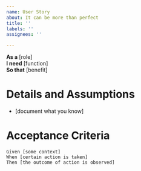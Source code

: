 ```yaml
---
name: User Story
about: It can be more than perfect
title: ''
labels: ''
assignees: ''

---
```


**As a** [role]  
 **I need** [function]  
 **So that** [benefit]  
   
 # Details and Assumptions
 * [document what you know]
   
 # Acceptance Criteria  
   
 ```gherkin
 Given [some context]
 When [certain action is taken]
 Then [the outcome of action is observed]
 ```
